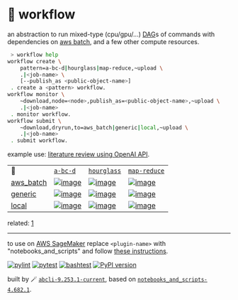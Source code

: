 # 📜 workflow

an abstraction to run mixed-type (cpu/gpu/...) [DAG](https://networkx.org/documentation/stable/reference/classes/digraph.html)s of commands with dependencies on [aws batch](https://aws.amazon.com/batch/), and a few other compute resources.

```bash
 > workflow help
workflow create \
	pattern=a-bc-d|hourglass|map-reduce,~upload \
	.|<job-name> \
	[--publish_as <public-object-name>]
 . create a <pattern> workflow.
workflow monitor \
	~download,node=<node>,publish_as=<public-object-name>,~upload \
	.|<job-name>
 . monitor workflow.
workflow submit \
	~download,dryrun,to=aws_batch|generic|local,~upload \
	.|<job-name>
 . submit workflow.
```

example use: [literature review using OpenAI API](https://github.com/kamangir/openai-commands/tree/main/openai_commands/literature_review).

|   |   |   |   |
| --- | --- | --- | --- |
| 📜 | [`a-bc-d`](./patterns/a-bc-d.dot) | [`hourglass`](./patterns/hourglass.dot) | [`map-reduce`](./patterns/map-reduce.dot) |
| [aws_batch](./runners/aws_batch.py) | [![image](https://kamangir-public.s3.ca-central-1.amazonaws.com/aws_batch-a-bc-d/workflow.gif?raw=true&random=5TEkwCl1AFq19PSl)](https://kamangir-public.s3.ca-central-1.amazonaws.com/aws_batch-a-bc-d/workflow.gif?raw=true&random=5TEkwCl1AFq19PSl) | [![image](https://kamangir-public.s3.ca-central-1.amazonaws.com/aws_batch-hourglass/workflow.gif?raw=true&random=IS9dnlplD3d2VD7J)](https://kamangir-public.s3.ca-central-1.amazonaws.com/aws_batch-hourglass/workflow.gif?raw=true&random=IS9dnlplD3d2VD7J) | [![image](https://kamangir-public.s3.ca-central-1.amazonaws.com/aws_batch-map-reduce/workflow.gif?raw=true&random=DJ3T1VkTrYTpOvJw)](https://kamangir-public.s3.ca-central-1.amazonaws.com/aws_batch-map-reduce/workflow.gif?raw=true&random=DJ3T1VkTrYTpOvJw) |
| [generic](./runners/generic.py) | [![image](https://kamangir-public.s3.ca-central-1.amazonaws.com/generic-a-bc-d/workflow.gif?raw=true&random=atYoXpA8W7g2aP9v)](https://kamangir-public.s3.ca-central-1.amazonaws.com/generic-a-bc-d/workflow.gif?raw=true&random=atYoXpA8W7g2aP9v) | [![image](https://kamangir-public.s3.ca-central-1.amazonaws.com/generic-hourglass/workflow.gif?raw=true&random=Ejra6WeVrlVroSjZ)](https://kamangir-public.s3.ca-central-1.amazonaws.com/generic-hourglass/workflow.gif?raw=true&random=Ejra6WeVrlVroSjZ) | [![image](https://kamangir-public.s3.ca-central-1.amazonaws.com/generic-map-reduce/workflow.gif?raw=true&random=YOD5YLkSy10Hri0u)](https://kamangir-public.s3.ca-central-1.amazonaws.com/generic-map-reduce/workflow.gif?raw=true&random=YOD5YLkSy10Hri0u) |
| [local](./runners/local.py) | [![image](https://kamangir-public.s3.ca-central-1.amazonaws.com/local-a-bc-d/workflow.gif?raw=true&random=23xOkUEGbtqmMrle)](https://kamangir-public.s3.ca-central-1.amazonaws.com/local-a-bc-d/workflow.gif?raw=true&random=23xOkUEGbtqmMrle) | [![image](https://kamangir-public.s3.ca-central-1.amazonaws.com/local-hourglass/workflow.gif?raw=true&random=l9RhVgR9g8JJ16Uv)](https://kamangir-public.s3.ca-central-1.amazonaws.com/local-hourglass/workflow.gif?raw=true&random=l9RhVgR9g8JJ16Uv) | [![image](https://kamangir-public.s3.ca-central-1.amazonaws.com/local-map-reduce/workflow.gif?raw=true&random=2eI4rOC8dC1J3wu4)](https://kamangir-public.s3.ca-central-1.amazonaws.com/local-map-reduce/workflow.gif?raw=true&random=2eI4rOC8dC1J3wu4) |

related: [1](https://arash-kamangir.medium.com/%EF%B8%8F-openai-experiments-54-e49117dc69ef)

---

to use on [AWS SageMaker](https://aws.amazon.com/sagemaker/) replace `<plugin-name>` with "notebooks_and_scripts" and follow [these instructions](https://github.com/kamangir/notebooks-and-scripts/blob/main/SageMaker.md).

[![pylint](https://github.com/kamangir/notebooks-and-scripts/actions/workflows/pylint.yml/badge.svg)](https://github.com/kamangir/notebooks-and-scripts/actions/workflows/pylint.yml) [![pytest](https://github.com/kamangir/notebooks-and-scripts/actions/workflows/pytest.yml/badge.svg)](https://github.com/kamangir/notebooks-and-scripts/actions/workflows/pytest.yml) [![bashtest](https://github.com/kamangir/notebooks-and-scripts/actions/workflows/bashtest.yml/badge.svg)](https://github.com/kamangir/notebooks-and-scripts/actions/workflows/bashtest.yml) [![PyPI version](https://img.shields.io/pypi/v/notebooks-and-scripts.svg)](https://pypi.org/project/notebooks-and-scripts/)

built by 🪄 [`abcli-9.253.1-current`](https://github.com/kamangir/awesome-bash-cli), based on [`notebooks_and_scripts-4.682.1`](https://github.com/kamangir/notebooks-and-scripts).
